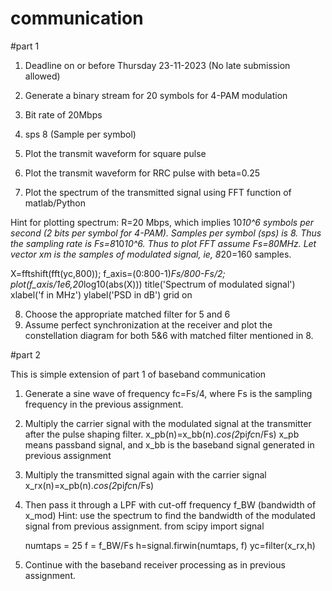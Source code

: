 # communication

#part 1

1. Deadline on or before Thursday 23-11-2023 (No late submission allowed)
2. Generate a binary stream for 20 symbols for 4-PAM modulation
3. Bit rate of 20Mbps
4. sps 8 (Sample per symbol)
5. Plot the transmit waveform for square pulse
6. Plot the transmit waveform for RRC pulse with beta=0.25

7. Plot the spectrum of the transmitted signal using FFT function of matlab/Python

Hint for plotting spectrum: R=20 Mbps, which implies 10*10^6 symbols per second (2 bits per symbol for 4-PAM). Samples per symbol (sps) is 8. Thus the sampling rate is Fs=8*10*10^6.  Thus to plot FFT assume Fs=80MHz. Let vector xm is the samples of modulated signal, ie, 8*20=160 samples.


X=fftshift(fft(yc,800));
f_axis=(0:800-1)*Fs/800-Fs/2;
plot(f_axis/1e6,20*log10(abs(X)))
title('Spectrum of modulated signal')
xlabel('f in MHz')
ylabel('PSD in dB')
grid on

8. Choose the appropriate matched filter for 5 and 6
9. Assume perfect synchronization at the receiver and plot the constellation diagram for both 5&6 with matched filter mentioned in 8.

#part 2 

This is simple extension of part 1 of baseband communication 

1. Generate a sine wave of frequency fc=Fs/4, where Fs is the sampling frequency in the previous assignment. 
2. Multiply the carrier signal with the modulated signal at the transmitter after the pulse shaping filter. x_pb(n)=x_bb(n).*cos(2*pi*fc*n/Fs)
x_pb means passband signal, and x_bb is the baseband signal generated in previous assignment
3. Multiply the transmitted signal again with the carrier signal
     x_rx(n)=x_pb(n).*cos(2*pi*fc*n/Fs)
4. Then pass it through a LPF with cut-off frequency f_BW (bandwidth of x_mod)
Hint: use the spectrum to find the bandwidth of the modulated signal from previous assignment.
     from scipy import signal

     numtaps = 25
     f = f_BW/Fs
     h=signal.firwin(numtaps, f)
    yc=filter(x_rx,h)

5. Continue with the baseband receiver processing as in previous assignment.
